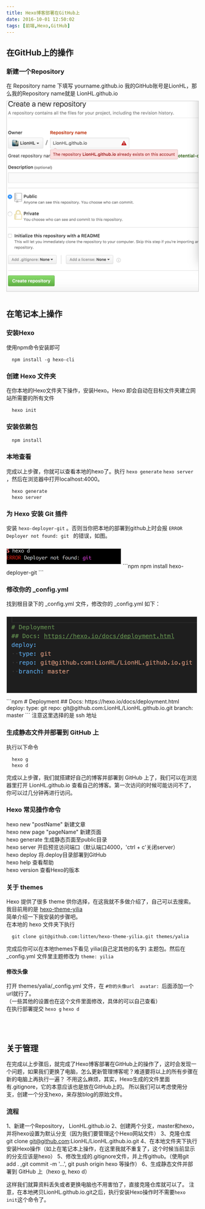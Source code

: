 ```yaml
---
title: Hexo博客部署在GitHub上
date: 2016-10-01 12:50:02
tags: [前端,Hexo,GitHub]
---
```


## 在GitHub上的操作
### 新建一个Repository
在 Repository name 下填写 yourname.github.io
我的GitHub账号是LionHL，那么我的Repository name就是 LionHL.github.io
<img src='/./images/img01.png' width='600' height='500' style='border: 1px solid #ccc;margin: 10px 0;'/>

## 在笔记本上操作
### 安装Hexo
使用npm命令安装即可

```npm
  npm install -g hexo-cli
```

### 创建 Hexo 文件夹
在你本地的Hexo文件夹下操作，安装Hexo。Hexo 即会自动在目标文件夹建立网站所需要的所有文件

```npm
  hexo init
```

### 安装依赖包

```npm
  npm install
```

### 本地查看
完成以上步骤，你就可以查看本地的hexo了。执行 `hexo generate`  `hexo server` ，然后在浏览器中打开localhost:4000。

```npm
  hexo generate
  hexo server
```

### 为 Hexo 安装 Git 插件
安装 `hexo-deployer-git` 。否则当你把本地的部署到github上时会报 `ERROR Deployer not found: git ` 的错误，如图。

<img src='/./images/img02.png' width='300' height='40' style='border: 1px solid #ccc;margin: 10px 0;'/>
```npm 
  npm install hexo-deployer-git
```

### 修改你的 _config.yml 
找到根目录下的 _config.yml 文件，修改你的 _config.yml 如下：

<img src='/./images/img03.png' width='500' height='200'  style='border: 1px solid #ccc;margin: 10px 0;'/>
```npm
  # Deployment
  ## Docs: https://hexo.io/docs/deployment.html
  deploy:
    type: git
    repo: git@github.com:LionHL/LionHL.github.io.git
    branch: master
```
注意这里选择的是 ssh 地址   
   
### 生成静态文件并部署到 GitHub 上
执行以下命令

```npm 
  hexo g
  hexo d
```
完成以上步骤，我们就搭建好自己的博客并部署到 GitHub 上了，我们可以在浏览器里打开 LionHL.github.io 查看自己的博客。第一次访问的时候可能访问不了，你可以过几分钟再进行访问。


### Hexo 常见操作命令
hexo new "postName" 新建文章   
hexo new page "pageName" 新建页面   
hexo generate 生成静态页面至public目录   
hexo server 开启预览访问端口（默认端口4000，'ctrl + c'关闭server）   
hexo deploy 将.deploy目录部署到GitHub   
hexo help   查看帮助   
hexo version  查看Hexo的版本


### 关于 themes
Hexo 提供了很多 theme 供你选择，在这我就不多做介绍了，自己可以去搜索。   
我目前用的是 <a href='https://github.com/litten/hexo-theme-yilia' target='_blank'>hexo-theme-yilia</a>   
简单介绍一下我安装的步骤吧。   
在本地的 hexo 文件夹下执行

```npm 
  git clone git@github.com:litten/hexo-theme-yilia.git themes/yalia
```
完成后你可以在本地themes下看见 yilia(自己定其他的名字) 主题包。然后在 _config.yml 文件里主题修改为 `theme: yilia`
#### 修改头像
打开 themes/yalia/_config.yml 文件，在 `#你的头像url  avatar: `后面添加一个url就行了。   
（一些其他的设置也在这个文件里面修改，具体的可以自己查看）  
在执行部署提交 `hexo g` `hexo d`
   
<br><br>
## 关于管理
在完成以上步骤后，就完成了Hexo博客部署在GitHub上的操作了，这时会发现一个问题，如果我们更换了电脑，怎么更新管理博客呢？难道要将以上的所有步骤在新的电脑上再执行一遍？
不用这么麻烦，其实，Hexo生成的文件里面有.gitignore，它的本意应该也是放在GitHub上的。
所以我们可以考虑使用分支，创建一个分支hexo，来存放blog的原始文件。

### 流程
1、新建一个Repository， LionHL.github.io
2、创建两个分支，master和hexo，并将hexo设置为默认分支（因为我们要管理这个Hexo网站文件）
3、克隆仓库 git clone git@github.com:LionHL/LionHL.github.io.git
4、在本地文件夹下执行安装Hexo操作（如上在笔记本上操作，在这里我就不重复了，这个时候当前显示的分支应该是hexo）
5、修改生成的.gitignore文件，并上传github。（使用git add . ,git commit -m '...', git push origin hexo 等操作）
6、生成静态文件并部署到 GitHub 上（hexo g, hexo d）

这样我们就算资料丢失或者更换电脑也不用害怕了，直接克隆仓库就可以了。
注意，在本地拷贝LionHL.github.io.git之后，执行安装Hexo操作时不需要`hexo init`这个命令了。